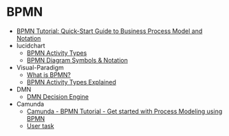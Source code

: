 # BPMN

+ [BPMN Tutorial: Quick-Start Guide to Business Process Model and Notation](https://www.process.st/bpmn-tutorial/)
+ lucidchart
    + [BPMN Activity Types](https://www.lucidchart.com/pages/bpmn-activity-types)
    + [BPMN Diagram Symbols & Notation](https://www.lucidchart.com/pages/bpmn-symbols-explained#top-info)
+ Visual-Paradigm
    + [What is BPMN?](https://www.visual-paradigm.com/guide/bpmn/what-is-bpmn/)
    + [BPMN Activity Types Explained](https://www.visual-paradigm.com/guide/bpmn/bpmn-activity-types-explained/#bpmn-user-task)
+ DMN
    + [DMN Decision Engine](https://camunda.com/products/dmn-engine/)
+ Camunda
    + [Camunda - BPMN Tutorial - Get started with Process Modeling using BPMN](https://camunda.com/bpmn/)
    + [User task](https://docs.camunda.org/manual/7.6/reference/bpmn20/tasks/user-task/)